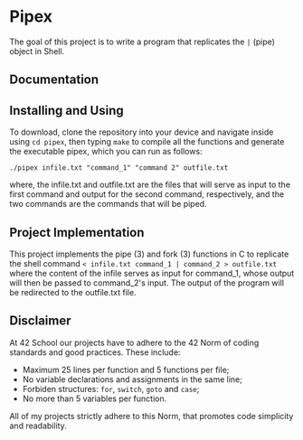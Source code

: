 # Pipex

The goal of this project is to write a program that replicates the ` | ` (pipe) object in Shell.

## Documentation

## Installing and Using
To download, clone the repository into your device and navigate inside using `cd pipex`, then typing  `make` to compile all the functions and generate the executable pipex, which you can run as follows:

```
./pipex infile.txt "command_1" "command 2" outfile.txt
```
where, the infile.txt and outfile.txt are the files that will serve as input to the first command and output for the second command, respectively, and the two commands are the commands that will be piped.

## Project Implementation
This project implements the pipe (3) and fork (3) functions in C to replicate the shell command `< infile.txt command_1 | command_2 > outfile.txt`  where the content of the infile serves as input for command_1, whose output will then be passed to command_2's input. The output of the program will be redirected to the outfile.txt file.

## Disclaimer
At 42 School our projects have to adhere to the 42 Norm of coding standards and good practices. These include:
- Maximum 25 lines per function and 5 functions per file;
- No variable declarations and assignments in the same line;
- Forbiden structures: `for`, `switch`, `goto` and `case`;
- No more than 5 variables per function.

All of my projects strictly adhere to this Norm, that promotes code simplicity and readability.
